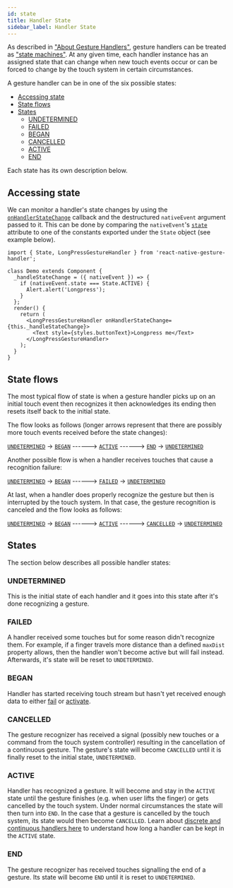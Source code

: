 ```yaml
---
id: state
title: Handler State
sidebar_label: Handler State
---
```


As described in ["About Gesture Handlers"](/docs/gesture-handlers/about-handlers), gesture handlers can be treated as ["state machines"](https://en.wikipedia.org/wiki/Finite-state_machine).
At any given time, each handler instance has an assigned state that can change when new touch events occur or can be forced to change by the touch system in certain circumstances.

A gesture handler can be in one of the six possible states:

- [Accessing state](#accessing-state)
- [State flows](#state-flows)
- [States](#states)
  - [UNDETERMINED](#undetermined)
  - [FAILED](#failed)
  - [BEGAN](#began)
  - [CANCELLED](#cancelled)
  - [ACTIVE](#active)
  - [END](#end)

Each state has its own description below.

## Accessing state

We can monitor a handler's state changes by using the [`onHandlerStateChange`](/docs/gesture-handlers/common-gh#onhandlerstatechange) callback and the destructured `nativeEvent` argument passed to it.
This can be done by comparing the `nativeEvent`'s [`state`](/docs/gesture-handlers/common-gh#state) attribute to one of the constants exported under the `State` object (see example below).

```
import { State, LongPressGestureHandler } from 'react-native-gesture-handler';

class Demo extends Component {
  _handleStateChange = ({ nativeEvent }) => {
    if (nativeEvent.state === State.ACTIVE) {
      Alert.alert('Longpress');
    }
  };
  render() {
    return (
      <LongPressGestureHandler onHandlerStateChange={this._handleStateChange}>
        <Text style={styles.buttonText}>Longpress me</Text>
      </LongPressGestureHandler>
    );
  }
}
```

## State flows

The most typical flow of state is when a gesture handler picks up on an initial touch event then recognizes it then acknowledges its ending then resets itself back to the initial state.

The flow looks as follows (longer arrows represent that there are possibly more touch events received before the state changes):

[`UNDETERMINED`](#undetermined) -> [`BEGAN`](#began) ------> [`ACTIVE`](#active) ------> [`END`](#end) -> [`UNDETERMINED`](#undetermined)

Another possible flow is when a handler receives touches that cause a recognition failure:

[`UNDETERMINED`](#undetermined) -> [`BEGAN`](#began) ------> [`FAILED`](#failed) -> [`UNDETERMINED`](#undetermined)

At last, when a handler does properly recognize the gesture but then is interrupted by the touch system. In that case, the gesture recognition is canceled and the flow looks as follows:

[`UNDETERMINED`](#undetermined) -> [`BEGAN`](#began) ------> [`ACTIVE`](#active) ------> [`CANCELLED`](#cancelled) -> [`UNDETERMINED`](#undetermined)

## States

The section below describes all possible handler states:

### UNDETERMINED

This is the initial state of each handler and it goes into this state after it's done recognizing a gesture.

### FAILED

A handler received some touches but for some reason didn't recognize them. For example, if a finger travels more distance than a defined `maxDist` property allows, then the handler won't become active but will fail instead. Afterwards, it's state will be reset to `UNDETERMINED`.

### BEGAN

Handler has started receiving touch stream but hasn't yet received enough data to either [fail](#failed) or [activate](#active).

### CANCELLED

The gesture recognizer has received a signal (possibly new touches or a command from the touch system controller) resulting in the cancellation of a continuous gesture. The gesture's state will become `CANCELLED` until it is finally reset to the initial state, `UNDETERMINED`.

### ACTIVE

Handler has recognized a gesture. It will become and stay in the `ACTIVE` state until the gesture finishes (e.g. when user lifts the finger) or gets cancelled by the touch system. Under normal circumstances the state will then turn into `END`. In the case that a gesture is cancelled by the touch system, its state would then become `CANCELLED`.
Learn about [discrete and continuous handlers here](/docs/gesture-handlers/about-handlers#discrete-vs-continuous) to understand how long a handler can be kept in the `ACTIVE` state.

### END

The gesture recognizer has received touches signalling the end of a gesture. Its state will become `END` until it is reset to `UNDETERMINED`.
